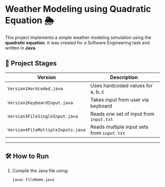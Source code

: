 # Weather Modeling using Quadratic Equation 🌦️

This project implements a simple weather modeling simulation using the **quadratic equation**. It was created for a Software Engineering task and written in **Java**.

## 📂 Project Stages

| Version | Description                         |
|---------|-------------------------------------|
| `Version1Hardcoded.java` | Uses hardcoded values for a, b, c |
| `Version2KeyboardInput.java` | Takes input from user via keyboard |
| `Version3FileSingleInput.java` | Reads one set of input from `input.txt` |
| `Version4FileMultipleInputs.java` | Reads multiple input sets from `input.txt` |

---

## 🛠️ How to Run

1. Compile the Java file using:

   ```bash
   javac FileName.java
